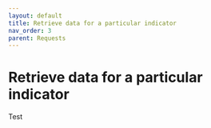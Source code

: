 ```yaml
---
layout: default
title: Retrieve data for a particular indicator
nav_order: 3
parent: Requests
---
```


# Retrieve data for a particular indicator
Test